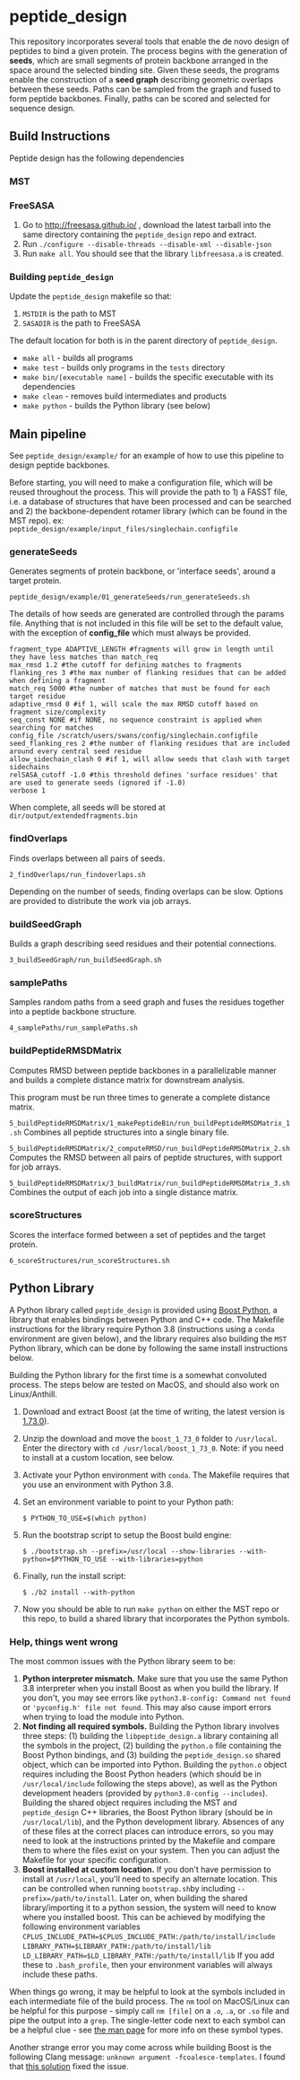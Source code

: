 # peptide_design

This repository incorporates several tools that enable the de novo design of peptides to bind a given protein. The process begins with the generation of  **seeds**, which are small segments of protein backbone arranged in the space around the selected binding site. Given these seeds, the programs enable the construction of a **seed graph** describing geometric overlaps between these seeds. Paths can be sampled from the graph and fused to form peptide backbones. Finally, paths can be scored and selected for sequence design.

## Build Instructions

Peptide design has the following dependencies

### MST

### FreeSASA

1. Go to http://freesasa.github.io/ , download the latest tarball into the same directory containing the `peptide_design` repo and extract.
2. Run `./configure --disable-threads --disable-xml --disable-json` 
3. Run `make all`. You should see that the library `libfreesasa.a` is created.

### Building `peptide_design`

Update the `peptide_design` makefile so that:

1. `MSTDIR` is the path to MST
2. `SASADIR` is the path to FreeSASA 

The default location for both is in the parent directory of `peptide_design`.

* `make all` - builds all programs
* `make test` - builds only programs in the `tests` directory
* `make bin/[executable name]` - builds the specific executable with its dependencies
* `make clean` - removes build intermediates and products
* `make python` - builds the Python library (see below)

## Main pipeline

See `peptide_design/example/` for an example of how to use this pipeline to design peptide backbones.

Before starting, you will need to make a configuration file, which will be reused throughout the process. This will provide the path to 1) a FASST file, i.e. a database of structures that have been processed and can be searched and 2) the backbone-dependent rotamer library (which can be found in the MST repo). ex: `peptide_design/example/input_files/singlechain.configfile`

### generateSeeds

Generates segments of protein backbone, or 'interface seeds', around a target protein.

`peptide_design/example/01_generateSeeds/run_generateSeeds.sh`

The details of how seeds are generated are controlled through the params file. Anything that is not included in this file
will be set to the default value, with the exception of **config_file** which must always be provided.

```
fragment_type ADAPTIVE_LENGTH #fragments will grow in length until they have less matches than match_req
max_rmsd 1.2 #the cutoff for defining matches to fragments
flanking_res 3 #the max number of flanking residues that can be added when defining a fragment
match_req 5000 #the number of matches that must be found for each target residue
adaptive_rmsd 0 #if 1, will scale the max RMSD cutoff based on fragment size/complexity
seq_const NONE #if NONE, no sequence constraint is applied when searching for matches
config_file /scratch/users/swans/config/singlechain.configfile
seed_flanking_res 2 #the number of flanking residues that are included around every central seed residue
allow_sidechain_clash 0 #if 1, will allow seeds that clash with target sidechains
relSASA_cutoff -1.0 #this threshold defines 'surface residues' that are used to generate seeds (ignored if -1.0)
verbose 1
```

When complete, all seeds will be stored at `dir/output/extendedfragments.bin`

### findOverlaps

Finds overlaps between all pairs of seeds.

`2_findOverlaps/run_findoverlaps.sh`

Depending on the number of seeds, finding overlaps can be slow. Options are provided to distribute the work via job arrays.

### buildSeedGraph

Builds a graph describing seed residues and their potential connections.

`3_buildSeedGraph/run_buildSeedGraph.sh`

### samplePaths

Samples random paths from a seed graph and fuses the residues together into a peptide backbone structure.

`4_samplePaths/run_samplePaths.sh`

### buildPeptideRMSDMatrix

Computes RMSD between peptide backbones in a parallelizable manner and builds a complete distance matrix for downstream analysis.

This program must be run three times to generate a complete distance matrix.

`5_buildPeptideRMSDMatrix/1_makePeptideBin/run_buildPeptideRMSDMatrix_1.sh`
Combines all peptide structures into a single binary file.

`5_buildPeptideRMSDMatrix/2_computeRMSD/run_buildPeptideRMSDMatrix_2.sh`
Computes the RMSD between all pairs of peptide structures, with support for job arrays.

`5_buildPeptideRMSDMatrix/3_buildMatrix/run_buildPeptideRMSDMatrix_3.sh`
Combines the output of each job into a single distance matrix.

### scoreStructures

Scores the interface formed between a set of peptides and the target protein.

`6_scoreStructures/run_scoreStructures.sh`

## Python Library

A Python library called `peptide_design` is provided using [Boost Python](https://www.boost.org/doc/libs/1_70_0/libs/python/doc/html/index.html), a library that enables bindings between Python and C++ code. The Makefile instructions for the library require Python 3.8 (instructions using a `conda` environment are given below), and the library requires also building the `MST` Python library, which can be done by following the same install instructions below.  

Building the Python library for the first time is a somewhat convoluted process. The steps below are tested on MacOS, and should also work on Linux/Anthill.

1. Download and extract Boost (at the time of writing, the latest version is [1.73.0](https://www.boost.org/users/history/version_1_73_0.html)).

2. Unzip the download and move the `boost_1_73_0` folder to `/usr/local`. Enter the directory with  `cd /usr/local/boost_1_73_0`. Note: if you need to install at a custom location, see below.

3. Activate your Python environment with `conda`. The Makefile requires that you use an environment with Python 3.8.

4. Set an environment variable to point to your Python path: 
   
   ```
   $ PYTHON_TO_USE=$(which python)
   ```

5. Run the bootstrap script to setup the Boost build engine: 
   
   ```
   $ ./bootstrap.sh --prefix=/usr/local --show-libraries --with-python=$PYTHON_TO_USE --with-libraries=python
   ```

6. Finally, run the install script:
   
   ```
   $ ./b2 install --with-python
   ```

7. Now you should be able to run `make python` on either the MST repo or this repo, to build a shared library that incorporates the Python symbols.

### Help, things went wrong

The most common issues with the Python library seem to be:

1. **Python interpreter mismatch.** Make sure that you use the same Python 3.8 interpreter when you install Boost as when you build the library. If you don't, you may see errors like `python3.8-config: Command not found` or `'pyconfig.h' file not found`. This may also cause import errors when trying to load the module into Python. 
2. **Not finding all required symbols.** Building the Python library involves three steps: (1) building the `libpeptide_design.a` library containing all the symbols in the project, (2) building the `python.o` file containing the Boost Python bindings, and (3) building the `peptide_design.so` shared object, which can be imported into Python. Building the `python.o` object requires including the Boost Python headers (which should be in `/usr/local/include` following the steps above), as well as the Python development headers (provided by `python3.8-config --includes`). Building the shared object requires including the MST and `peptide_design` C++ libraries, the Boost Python library (should be in `/usr/local/lib`), and the Python development library. Absences of any of these files at the correct places can introduce errors, so you may need to look at the instructions printed by the Makefile and compare them to where the files exist on your system. Then you can adjust the Makefile for your specific configuration.
3. **Boost installed at custom location.** If you don't have permission to install at `/usr/local`, you'll need to specify an alternate location. This can be controlled when running `bootstrap.sh`by including `--prefix=/path/to/install`. Later on, when building the shared library/importing it to a python session, the system will need to know where you installed boost. This can be achieved by modifying the following environment variables
   `CPLUS_INCLUDE_PATH=$CPLUS_INCLUDE_PATH:/path/to/install/include`
   `LIBRARY_PATH=$LIBRARY_PATH:/path/to/install/lib`
   `LD_LIBRARY_PATH=$LD_LIBRARY_PATH:/path/to/install/lib`
   If you add these to `.bash_profile`, then your environment variables will always include these paths.

When things go wrong, it may be helpful to look at the symbols included in each intermediate file of the build process. The `nm` tool on MacOS/Linux can be helpful for this purpose - simply call `nm [file]` on a `.o`, `.a`, or `.so` file and pipe the output into a `grep`. The single-letter code next to each symbol can be a helpful clue - see [the man page](https://sourceware.org/binutils/docs/binutils/nm.html) for more info on these symbol types.  

Another strange error you may come across while building Boost is the following Clang message: `unknown argument -fcoalesce-templates`. I found that [this solution](https://alice-talk.web.cern.ch/t/o2-build-failed-at-boost-due-to-unknown-argument/545/2) fixed the issue.

